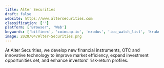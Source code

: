 ```yaml
---
title: Alter Securities
draft: false 
website: https://www.altersecurities.com
classification: ['']
platform: ['Browser', 'Web']
keywords: ['bitfinex', 'coincap.io', 'exodus', 'ico_watch_list', 'kraken', 'paytomat_wallet', 'square', 'stripe', 'walletgenerator.net', 'idcoin']
image: 2020/04/Alter-Securities.png
---
```

At Alter Securities, we develop new financial instruments, OTC and innovative technology to improve market efficiency, expand investment opportunities set, and enhance investors’ risk-return profiles.